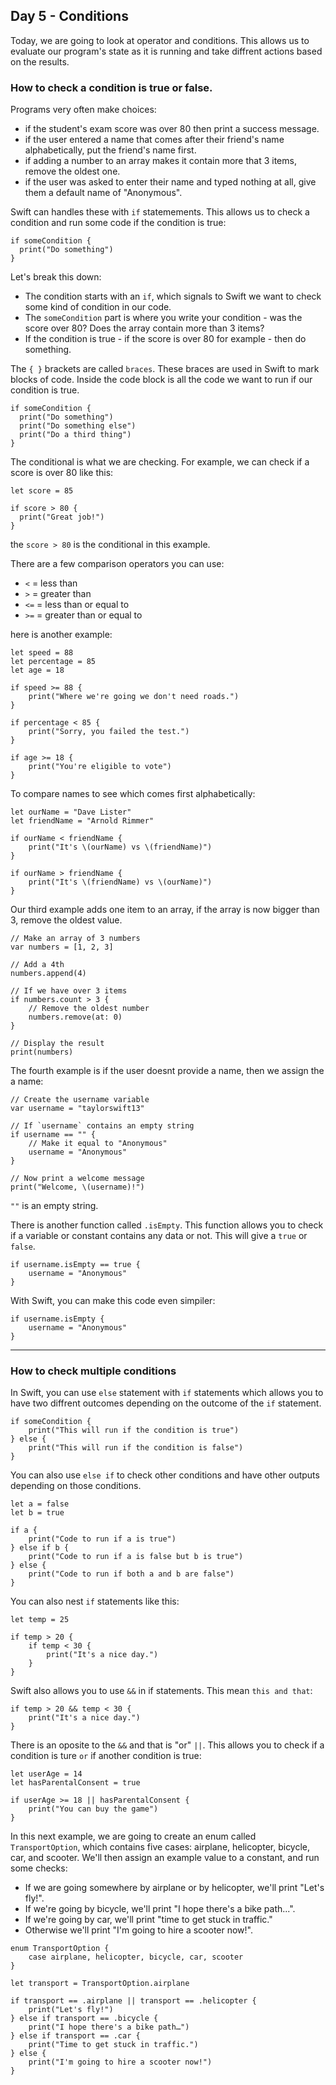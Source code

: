 ## Day 5 - Conditions

Today, we are going to look at operator and conditions. This allows us to evaluate our program's state as it is running and take diffrent actions based on the results.

### How to check a condition is true or false.

Programs very often make choices:
- if the student's exam score was over 80 then print a success message.
- if the user entered a name that comes after their friend's name alphabetically, put the friend's name first.
- if adding a number to an array makes it contain more that 3 items, remove the oldest one.
- if the user was asked to enter their name and typed nothing at all, give them a default name of "Anonymous".

Swift can handles these with `if` statemements. This allows us to check a condition and run some code if the condition is true:
```
if someCondition {
  print("Do something")
}
```

Let's break this down:
- The condition starts with an `if`, which signals to Swift we want to check some kind of condition in our code.
- The `someCondition` part is where you write your condition - was the score over 80? Does the array contain more than 3 items?
- If the condition is true - if the score is over 80 for example - then do something.

The `{ }` brackets are called `braces`. These braces are used in Swift to mark blocks of code. Inside the code block is all the code we want to run if our condition is true.
```
if someCondition {
  print("Do something")
  print("Do something else")
  print("Do a third thing")
}
```

The conditional is what we are checking. For example, we can check if a score is over 80 like this:
```
let score = 85

if score > 80 {
  print("Great job!")
}
```

the `score > 80` is the conditional in this example.

There are a few comparison operators you can use:
- `<` = less than
- `>` = greater than
- `<=` = less than or equal to
- `>=` = greater than or equal to

here is another example:
```
let speed = 88
let percentage = 85
let age = 18

if speed >= 88 {
    print("Where we're going we don't need roads.")
}

if percentage < 85 {
    print("Sorry, you failed the test.")
}

if age >= 18 {
    print("You're eligible to vote")
}
```

To compare names to see which comes first alphabetically:
```
let ourName = "Dave Lister"
let friendName = "Arnold Rimmer"

if ourName < friendName {
    print("It's \(ourName) vs \(friendName)")
}

if ourName > friendName {
    print("It's \(friendName) vs \(ourName)")
}
```

Our third example adds one item to an array, if the array is now bigger than 3, remove the oldest value.
```
// Make an array of 3 numbers
var numbers = [1, 2, 3]

// Add a 4th
numbers.append(4)

// If we have over 3 items
if numbers.count > 3 {
    // Remove the oldest number
    numbers.remove(at: 0)
}

// Display the result
print(numbers)
```

The fourth example is if the user doesnt provide a name, then we assign the a name:
```
// Create the username variable
var username = "taylorswift13"

// If `username` contains an empty string
if username == "" {
    // Make it equal to "Anonymous"
    username = "Anonymous"
}

// Now print a welcome message
print("Welcome, \(username)!")

```

`""` is an empty string.

There is another function called `.isEmpty`. This function allows you to check if a variable or constant contains any data or not. This will give a `true` or `false`.
```
if username.isEmpty == true {
    username = "Anonymous"
}
```

With Swift, you can make this code even simpiler:
```
if username.isEmpty {
    username = "Anonymous"
}

```

-----

### How to check multiple conditions

In Swift, you can use `else` statement with `if` statements which allows you to have two diffrent outcomes depending on the outcome of the `if` statement.
```
if someCondition {
    print("This will run if the condition is true")
} else {
    print("This will run if the condition is false")
}
```

You can also use `else if` to check other conditions and have other outputs depending on those conditions.
```
let a = false
let b = true

if a {
    print("Code to run if a is true")
} else if b {
    print("Code to run if a is false but b is true")
} else {
    print("Code to run if both a and b are false")
}
```

You can also nest `if` statements like this:
```
let temp = 25

if temp > 20 {
    if temp < 30 {
        print("It's a nice day.")
    }
}
```

Swift also allows you to use `&&` in if statements. This mean `this and that`:
```
if temp > 20 && temp < 30 {
    print("It's a nice day.")
}
```

There is an oposite to the `&&` and that is "or" `||`. This allows you to check if a condition is ture `or` if another condition is true:
```
let userAge = 14
let hasParentalConsent = true

if userAge >= 18 || hasParentalConsent {
    print("You can buy the game")
}
```

In this next example, we are going to create an enum called `TransportOption`, which contains five cases: airplane, helicopter, bicycle, car, and scooter. We'll then assign an example value to a constant, and run some checks:
- If we are going somewhere by airplane or by helicopter, we'll print "Let's fly!".
- If we're going by bicycle, we'll print "I hope there's a bike path...".
- If we're going by car, we'll print "time to get stuck in traffic."
- Otherwise we'll print "I'm going to hire a scooter now!".

```
enum TransportOption {
    case airplane, helicopter, bicycle, car, scooter
}

let transport = TransportOption.airplane

if transport == .airplane || transport == .helicopter {
    print("Let's fly!")
} else if transport == .bicycle {
    print("I hope there's a bike path…")
} else if transport == .car {
    print("Time to get stuck in traffic.")
} else {
    print("I'm going to hire a scooter now!")
}
```









